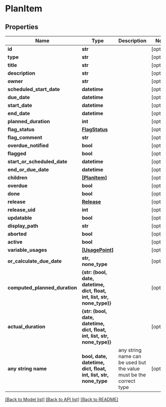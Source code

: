 # PlanItem


## Properties
Name | Type | Description | Notes
------------ | ------------- | ------------- | -------------
**id** | **str** |  | [optional] 
**type** | **str** |  | [optional] 
**title** | **str** |  | [optional] 
**description** | **str** |  | [optional] 
**owner** | **str** |  | [optional] 
**scheduled_start_date** | **datetime** |  | [optional] 
**due_date** | **datetime** |  | [optional] 
**start_date** | **datetime** |  | [optional] 
**end_date** | **datetime** |  | [optional] 
**planned_duration** | **int** |  | [optional] 
**flag_status** | [**FlagStatus**](FlagStatus.md) |  | [optional] 
**flag_comment** | **str** |  | [optional] 
**overdue_notified** | **bool** |  | [optional] 
**flagged** | **bool** |  | [optional] 
**start_or_scheduled_date** | **datetime** |  | [optional] 
**end_or_due_date** | **datetime** |  | [optional] 
**children** | [**[PlanItem]**](PlanItem.md) |  | [optional] 
**overdue** | **bool** |  | [optional] 
**done** | **bool** |  | [optional] 
**release** | [**Release**](Release.md) |  | [optional] 
**release_uid** | **int** |  | [optional] 
**updatable** | **bool** |  | [optional] 
**display_path** | **str** |  | [optional] 
**aborted** | **bool** |  | [optional] 
**active** | **bool** |  | [optional] 
**variable_usages** | [**[UsagePoint]**](UsagePoint.md) |  | [optional] 
**or_calculate_due_date** | **str, none_type** |  | [optional] 
**computed_planned_duration** | **{str: (bool, date, datetime, dict, float, int, list, str, none_type)}** |  | [optional] 
**actual_duration** | **{str: (bool, date, datetime, dict, float, int, list, str, none_type)}** |  | [optional] 
**any string name** | **bool, date, datetime, dict, float, int, list, str, none_type** | any string name can be used but the value must be the correct type | [optional]

[[Back to Model list]](../README.md#documentation-for-models) [[Back to API list]](../README.md#documentation-for-api-endpoints) [[Back to README]](../README.md)


